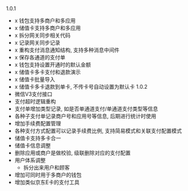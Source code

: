 1.0.1
- x 钱包支持多商户和多应用
- x 储值卡支持多商户和多应用
- x 拆分网关同步相关代码
- x 记录网关同步记录
- x 重构支付消息通知结构, 支持多种消息中间件
- x 保存各通道的支付单
- x 钱包支持设置开通时的默认金额
- x 储值卡多卡支付和退款演示
- x 储值卡批量导入
- x 储值卡多卡退款到单卡, 不传卡号自动设置为默认卡
1.0.2
- 微信V3支付接口
- 支付超时逻辑重构
- 支付单增加类型记录, 如是否单通道支付/单通道支付类型等信息
- 各种子支付单记录商户号和应用号等信息, 后期进行统计时使用
- 增加手续费配置管理
- 各种支付方式配置可以记录手续费比例, 支持简易模式和关联支付配置模式
- 储值卡支持多卡合一
- 储值卡信息调整
- 删除应用或商户是做校验, 级联删除对应的支付配置
- 用户体系调整
  - 拆分出来用户和顾客
- 增加可同时用于多商户的钱包
- 增加类似京东E卡的支付工具
